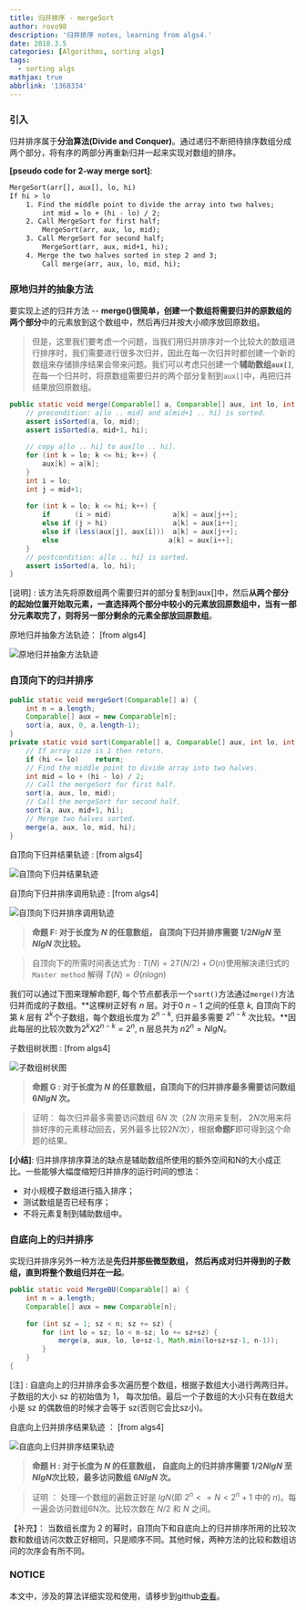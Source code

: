 ```yaml
---
title: 归并排序 - mergeSort
author: rovo98
description: '归并排序 notes, learning from algs4.'
date: 2018.3.5
categories: [Algorithms, sorting algs]
tags:
  - sorting algs
mathjax: true
abbrlink: '1368334'
---
```



<!-- more -->

### 引入

归并排序属于**分治算法(Divide and Conquer)**。通过递归不断把待排序数组分成两个部分，将有序的两部分再重新归并一起来实现对数组的排序。

**[pseudo code for 2-way merge sort]**:

```txt
MergeSort(arr[], aux[], lo, hi)
If hi > lo
	1. Find the middle point to divide the array into two halves;
		int mid = lo + (hi - lo) / 2;
	2. Call MergeSort for first half;
		MergeSort(arr, aux, lo, mid);
	3. Call MergeSort for second half;
		MergeSort(arr, aux, mid+1, hi);
	4. Merge the two halves sorted in step 2 and 3;
		Call merge(arr, aux, lo, mid, hi);
```

### 原地归并的抽象方法

要实现上述的归并方法 -- **merge()**很简单，创建一个数组将需要归并的**原数组的两个部分**中的元素放到这个数组中，然后再归并按大小顺序放回原数组。

>但是，这里我们要考虑一个问题，当我们用归并排序对一个比较大的数组进行排序时，我们需要进行很多次归并，因此在每一次归并时都创建一个新的数组来存储排序结果会带来问题。我们可以考虑只创建一个**辅助数组``aux[]``**, 在每一个归并时，将原数组需要归并的两个部分复制到``aux[]``中，再把归并结果放回原数组。

```java
public static void merge(Comparable[] a, Comparable[] aux, int lo, int mid, int hi) {
	// precondition: a[lo .. mid] and a[mid+1 .. hi] is sorted.
    assert isSorted(a, lo, mid);
    assert isSorted(a, mid+1, hi);
    
	// copy a[lo .. hi] to aux[lo .. hi].
    for (int k = lo; k <= hi; k++) {
    	aux[k] = a[k];
    }
    int i = lo;
    int j = mid+1;
    
    for (int k = lo; k <= hi; k++) {
    	if      (i > mid)               a[k] = aux[j++];
        else if (j > hi)                a[k] = aux[i++];
        else if (less(aux[j], aux[i]))  a[k] = aux[j++];
        else 			               a[k] = aux[i++];
    }
    // postcondition: a[lo .. hi] is sorted.
    assert isSorted(a, lo, hi);
}
```

[说明] : 该方法先将原数组两个需要归并的部分复制到aux[]中，然后**从两个部分的起始位置开始取元素，一直选择两个部分中较小的元素放回原数组中，当有一部分元素取完了，则将另一部分剩余的元素全部放回原数组**。

原地归并抽象方法轨迹： [from algs4]

![原地归并抽象方法轨迹](mergeSort_merge.png)

### 自顶向下的归并排序

```java
public static void mergeSort(Comparable[] a) {
	int n = a.length;
    Comparable[] aux = new Comparable[n];
    sort(a, aux, 0, a.length-1);
}
private static void sort(Comparable[] a, Comparable[] aux, int lo, int hi) {
	// If array size is 1 then return.
	if (hi <= lo)    return;
    // Find the middle point to divide array into two halves.
    int mid = lo + (hi - lo) / 2;
    // Call the mergeSort for first half.
    sort(a, aux, lo, mid);
    // Call the mergeSort for second half.
    sort(a, aux, mid+1, hi);
    // Merge two halves sorted.
    merge(a, aux, lo, mid, hi);
}
```

自顶向下归并结果轨迹 : [from algs4]

![自顶向下归并结果轨迹](mergeSort_ubSort_1.png)

自顶向下归并排序调用轨迹 : [from algs4]

![自顶向下归并排序调用轨迹](mergeSort_ubSort_2.png)

> **命题 F: 对于长度为 $N$ 的任意数组， 自顶向下归并排序需要 $1/2NlgN$ 至 $NlgN$ 次比较。**

> 自顶向下的所需时间表达式为 : $T(N) = 2T(N/2) + O(n)$使用解决递归式的 ``Master method`` 解得 $T(N) = \Theta(n log n)$

我们可以通过下图来理解命题F, 每个节点都表示一个``sort()``方法通过``merge()``方法归并而成的子数组。**这棵树正好有 $n$ 层。对于$0 ~ n-1$ 之间的任意 $k$, 自顶向下的第 $k$ 层有 $2^k$个子数组，每个数组长度为 $2^{n-k}$, 归并最多需要 $2^{n-k}$ 次比较。**因此每层的比较次数为$2^k X 2^{n-k} = 2^n$, n 层总共为 $n2^n = NlgN$。

子数组树状图 : [from algs4]

![子数组树状图](mergeSort_ubSort_3.png)

> **命题 G : 对于长度为 $N$ 的任意数组，自顶向下的归并排序最多需要访问数组 $6NlgN$ 次。**

> 证明： 每次归并最多需要访问数组 $6N$ 次（$2N$ 次用来复制， $2N$次用来将排好序的元素移动回去，另外最多比较$2N$次），根据**命题F**即可得到这个命题的结果。

**[小结]**: 归并排序排序算法的缺点是辅助数组所使用的额外空间和N的大小成正比。一些能够大幅度缩短归并排序的运行时间的想法：

- 对小规模子数组进行插入排序；
- 测试数组是否已经有序；
- 不将元素复制到辅助数组中。


### 自底向上的归并排序

实现归并排序另外一种方法是**先归并那些微型数组， 然后再成对归并得到的子数组，直到将整个数组归并在一起**。

```java
public static void MergeBU(Comparable[] a) {
	int n = a.length;
    Comparable[] aux = new Comparable[n];
    
    for (int sz = 1; sz < n; sz += sz) {
    	for (int lo = sz; lo < n-sz; lo += sz+sz) {
        	merge(a, aux, lo, lo+sz-1, Math.min(lo+sz+sz-1, n-1));
        }
    }
{
```

[注] : 自底向上的归并排序会多次遍历整个数组，根据子数组大小进行两两归并。子数组的大小 sz 的初始值为 1， 每次加倍。最后一个子数组的大小只有在数组大小是 sz 的偶数倍的时候才会等于 sz(否则它会比sz小)。

自底向上归并排序结果轨迹 ： [from algs4]

![自底向上归并排序结果轨迹](mergeSort_buSort_1.png)

> **命题 H : 对于长度为 $N$ 的任意数组， 自底向上的归并排序需要 $1/2NlgN$ 至 $NlgN$次比较，最多访问数组 $6NlgN$ 次。**

> 证明 ： 处理一个数组的遍数正好是 $lgN$(即 $2^n <= N <2^n+1$ 中的 $n$)。每一遍会访问数组6N次。比较次数在 $N/2$ 和 $N$ 之间。

【补充】： 当数组长度为 2 的幂时，自顶向下和自底向上的归并排序所用的比较次数和数组访问次数正好相同，只是顺序不同。其他时候，两种方法的比较和数组访问的次序会有所不同。

### NOTICE

本文中，涉及的算法详细实现和使用，请移步到github[查看](https://github.com/rovo98/ds-and-algs#sorting-algorithms----go-back-to-top)。
